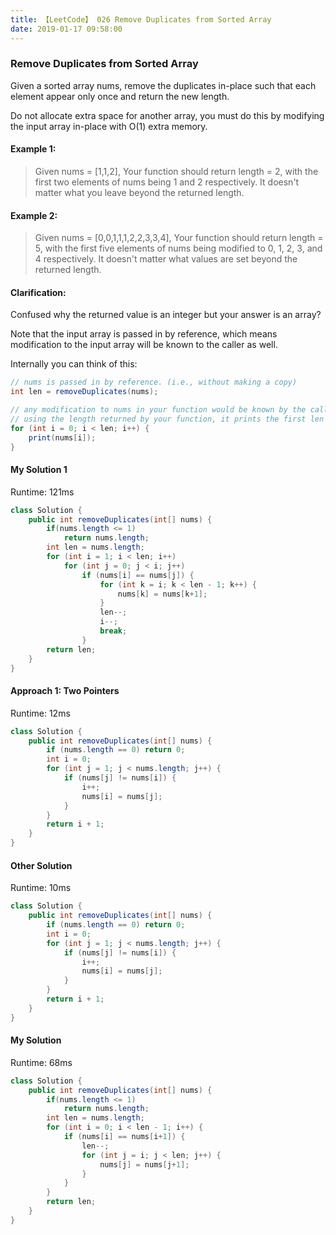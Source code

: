 ```yaml
---
title: 【LeetCode】 026 Remove Duplicates from Sorted Array
date: 2019-01-17 09:58:00
---
```


### Remove Duplicates from Sorted Array

Given a sorted array nums, remove the duplicates in-place such that each element appear only once and return the new length.

Do not allocate extra space for another array, you must do this by modifying the input array in-place with O(1) extra memory.

#### Example 1:

>Given nums = [1,1,2],
Your function should return length = 2, with the first two elements of nums being 1 and 2 respectively.
It doesn't matter what you leave beyond the returned length.

#### Example 2:

>Given nums = [0,0,1,1,1,2,2,3,3,4],
Your function should return length = 5, with the first five elements of nums being modified to 0, 1, 2, 3, and 4 respectively.
It doesn't matter what values are set beyond the returned length.

#### Clarification:

Confused why the returned value is an integer but your answer is an array?

Note that the input array is passed in by reference, which means modification to the input array will be known to the caller as well.

Internally you can think of this:

```java
// nums is passed in by reference. (i.e., without making a copy)
int len = removeDuplicates(nums);

// any modification to nums in your function would be known by the caller.
// using the length returned by your function, it prints the first len elements.
for (int i = 0; i < len; i++) {
    print(nums[i]);
}
```

#### My Solution 1

Runtime: 121ms

```java
class Solution {
    public int removeDuplicates(int[] nums) {
        if(nums.length <= 1)
            return nums.length;
        int len = nums.length;
        for (int i = 1; i < len; i++)
            for (int j = 0; j < i; j++)
                if (nums[i] == nums[j]) {
                    for (int k = i; k < len - 1; k++) {
                        nums[k] = nums[k+1];
                    }
                    len--;
                    i--;
                    break;
                }
        return len;
    }
}
```

#### Approach 1: Two Pointers

Runtime: 12ms

```java
class Solution {
    public int removeDuplicates(int[] nums) {
        if (nums.length == 0) return 0;
        int i = 0;
        for (int j = 1; j < nums.length; j++) {
            if (nums[j] != nums[i]) {
                i++;
                nums[i] = nums[j];
            }
        }
        return i + 1;
    }
}
```

#### Other Solution

Runtime: 10ms

```java
class Solution {
    public int removeDuplicates(int[] nums) {
        if (nums.length == 0) return 0;
        int i = 0;
        for (int j = 1; j < nums.length; j++) {
            if (nums[j] != nums[i]) {
                i++;
                nums[i] = nums[j];
            }
        }
        return i + 1;
    }
}
```

#### My Solution

Runtime: 68ms

```java
class Solution {
    public int removeDuplicates(int[] nums) {
        if(nums.length <= 1)
            return nums.length;
        int len = nums.length;
        for (int i = 0; i < len - 1; i++) {
            if (nums[i] == nums[i+1]) {
                len--;
                for (int j = i; j < len; j++) {
                    nums[j] = nums[j+1];
                }
            }
        }
        return len;
    }
}
```
